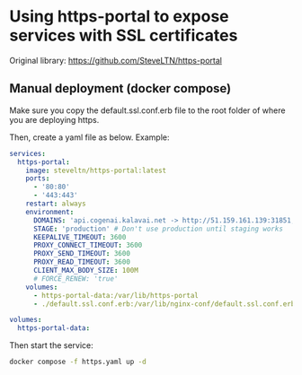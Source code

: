 # Using https-portal to expose services with SSL certificates

Original library: https://github.com/SteveLTN/https-portal

## Manual deployment (docker compose)

Make sure you copy the default.ssl.conf.erb file to the root folder of where you are deploying https.

Then, create a yaml file as below. Example:

```yaml
services:
  https-portal:
    image: steveltn/https-portal:latest
    ports:
      - '80:80'
      - '443:443'
    restart: always
    environment:
      DOMAINS: 'api.cogenai.kalavai.net -> http://51.159.161.139:31851, demo1.kalavai.net -> http://51.159.161.139:32111, demo2.kalavai.net -> http://51.159.161.139:32222'
      STAGE: 'production' # Don't use production until staging works
      KEEPALIVE_TIMEOUT: 3600
      PROXY_CONNECT_TIMEOUT: 3600
      PROXY_SEND_TIMEOUT: 3600
      PROXY_READ_TIMEOUT: 3600
      CLIENT_MAX_BODY_SIZE: 100M
      # FORCE_RENEW: 'true'
    volumes: 
      - https-portal-data:/var/lib/https-portal
      - ./default.ssl.conf.erb:/var/lib/nginx-conf/default.ssl.conf.erb:ro

volumes:
  https-portal-data:
```

Then start the service:
```bash
docker compose -f https.yaml up -d
```

